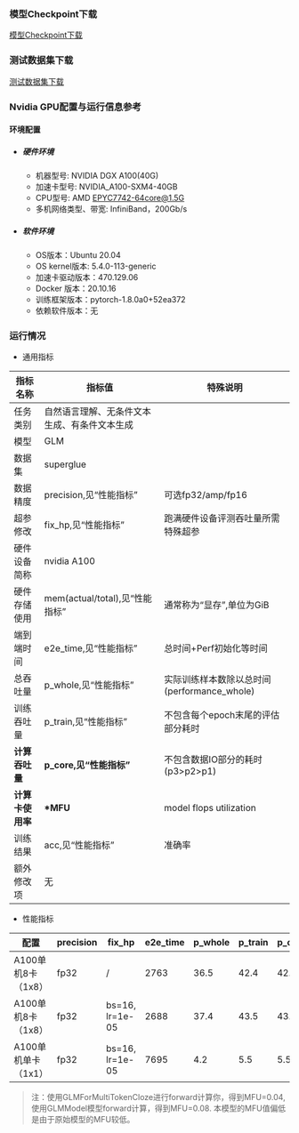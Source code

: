 ### 模型Checkpoint下载
[模型Checkpoint下载](../../benchmarks/glm/README.md#模型checkpoint)
### 测试数据集下载
[测试数据集下载](../../benchmarks/glm/README.md#数据集)

### Nvidia GPU配置与运行信息参考
#### 环境配置
- ##### 硬件环境
    - 机器型号: NVIDIA DGX A100(40G) 
    - 加速卡型号: NVIDIA_A100-SXM4-40GB
    - CPU型号: AMD EPYC7742-64core@1.5G
    - 多机网络类型、带宽: InfiniBand，200Gb/s
- ##### 软件环境
   - OS版本：Ubuntu 20.04
   - OS kernel版本: 5.4.0-113-generic     
   - 加速卡驱动版本：470.129.06
   - Docker 版本：20.10.16
   - 训练框架版本：pytorch-1.8.0a0+52ea372
   - 依赖软件版本：无


### 运行情况
* 通用指标

| 指标名称         | 指标值                                       | 特殊说明                                    |
| ---------------- | -------------------------------------------- | ------------------------------------------- |
| 任务类别         | 自然语言理解、无条件文本生成、有条件文本生成 |                                             |
| 模型             | GLM                                          |                                             |
| 数据集           | superglue                                    |                                             |
| 数据精度         | precision,见“性能指标”                       | 可选fp32/amp/fp16                           |
| 超参修改         | fix_hp,见“性能指标”                          | 跑满硬件设备评测吞吐量所需特殊超参          |
| 硬件设备简称     | nvidia A100                                  |                                             |
| 硬件存储使用     | mem(actual/total),见“性能指标”               | 通常称为“显存”,单位为GiB                    |
| 端到端时间       | e2e_time,见“性能指标”                        | 总时间+Perf初始化等时间                     |
| 总吞吐量         | p_whole,见“性能指标”                         | 实际训练样本数除以总时间(performance_whole) |
| 训练吞吐量       | p_train,见“性能指标”                         | 不包含每个epoch末尾的评估部分耗时           |
| **计算吞吐量**   | **p_core,见“性能指标”**                      | 不包含数据IO部分的耗时(p3>p2>p1)            |
| **计算卡使用率** | **\*MFU**                                    | model flops utilization                     |
| 训练结果         | acc,见“性能指标”                             | 准确率                                      |
| 额外修改项       | 无                                           |                                             |

* 性能指标

| 配置                | precision | fix_hp          | e2e_time | p_whole | p_train | p_core | acc   | mem       | MFU   |
| ------------------- | --------- | --------------- | -------- | ------- | ------- | ------ | ----- | --------- | ----- |
| A100单机8卡（1x8）  | fp32      | /               | 2763     | 36.5    | 42.4    | 42.4   | 0.808 | 33.0/40.0 | 0.035 |
| A100单机8卡（1x8）  | fp32      | bs=16, lr=1e-05 | 2688     | 37.4    | 43.5    | 43.5   | 0.801 | 39.5/40.0 | 0.035 |
| A100单机单卡（1x1） | fp32      | bs=16, lr=1e-05 | 7695     | 4.2     | 5.5     | 5.5    |       | 35.0/40.0 | 0.036 |

> 注：使用GLMForMultiTokenCloze进行forward计算你，得到MFU=0.04, 使用GLMModel模型forward计算，得到MFU=0.08. 本模型的MFU值偏低是由于原始模型的MFU较低。